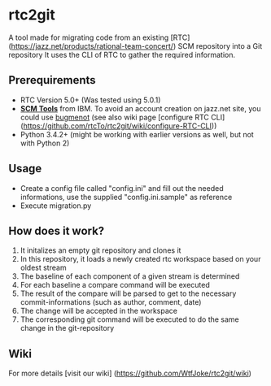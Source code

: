 # rtc2git
A tool made for migrating code from an existing [RTC] (https://jazz.net/products/rational-team-concert/) SCM repository into a Git repository
It uses the CLI of RTC to gather the required information.

## Prerequirements
- RTC Version 5.0+ (Was tested using 5.0.1)
- **[SCM Tools](https://jazz.net/downloads/rational-team-concert/releases/5.0.1?p=allDownloads)** from IBM. To avoid an account creation on jazz.net site, you could use [bugmenot](http://bugmenot.com/) (see also wiki page [configure RTC CLI] (https://github.com/rtcTo/rtc2git/wiki/configure-RTC-CLI))
- Python 3.4.2+ (might be working with earlier versions as well, but not with Python 2)

## Usage
- Create a config file called "config.ini" and fill out the needed informations, use the supplied "config.ini.sample" as reference
- Execute migration.py


## How does it work?
1. It initalizes an empty git repository and clones it
2. In this repository, it loads a newly created rtc workspace based on your oldest stream
3. The baseline of each component of a given stream is determined
4. For each baseline a compare command will be executed
5. The result of the compare will be parsed to get to the necessary commit-informations (such as author, comment, date)
6. The change will be accepted in the workspace
7. The corresponding git command will be executed to do the same change in the git-repository



## Wiki
For more details [visit our wiki] (https://github.com/WtfJoke/rtc2git/wiki)

